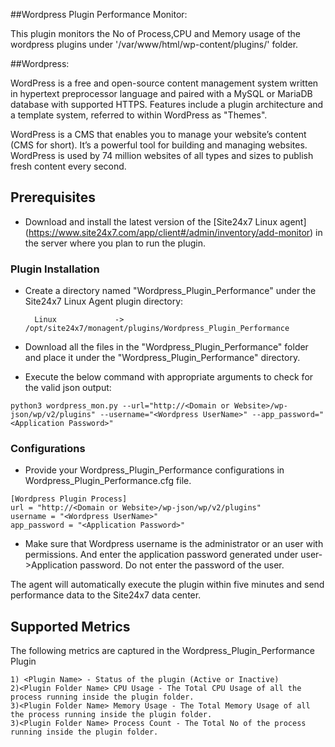 ##Wordpress Plugin Performance Monitor:

This plugin monitors the No of Process,CPU and Memory usage of the wordpress  plugins under '/var/www/html/wp-content/plugins/' folder.

##Wordpress:

WordPress is a free and open-source content management system written in hypertext preprocessor language and paired with a MySQL or MariaDB database with supported HTTPS. Features include a plugin architecture and a template system, referred to within WordPress as "Themes".

WordPress is a CMS that enables you to manage your website’s content (CMS for short). It’s a powerful tool for building and managing websites. WordPress is used by 74 million websites of all types and sizes to publish fresh content every second.

## Prerequisites

- Download and install the latest version of the [Site24x7 Linux agent] (https://www.site24x7.com/app/client#/admin/inventory/add-monitor) in the server where you plan to run the plugin. 

### Plugin Installation  

- Create a directory named "Wordpress_Plugin_Performance" under the Site24x7 Linux Agent plugin directory: 

        Linux             ->   /opt/site24x7/monagent/plugins/Wordpress_Plugin_Performance
      
- Download all the files in the "Wordpress_Plugin_Performance" folder and place it under the "Wordpress_Plugin_Performance" directory.

- Execute the below command with appropriate arguments to check for the valid json output:
```
python3 wordpress_mon.py --url="http://<Domain or Website>/wp-json/wp/v2/plugins" --username="<Wordpress UserName>" --app_password="<Application Password>"
```
### Configurations

- Provide your Wordpress_Plugin_Performance configurations in Wordpress_Plugin_Performance.cfg file.
```
[Wordpress Plugin Process]
url = "http://<Domain or Website>/wp-json/wp/v2/plugins"
username = "<Wordpress UserName>"
app_password = "<Application Password>"
```

- Make sure that Wordpress username is the administrator or an user with permissions. And enter the application password generated under user->Application password. Do not enter the password of the user.

The agent will automatically execute the plugin within five minutes and send performance data to the Site24x7 data center.

## Supported Metrics
The following metrics are captured in the Wordpress_Plugin_Performance Plugin
 
```
1) <Plugin Name> - Status of the plugin (Active or Inactive)
2)<Plugin Folder Name> CPU Usage - The Total CPU Usage of all the process running inside the plugin folder.
3)<Plugin Folder Name> Memory Usage - The Total Memory Usage of all the process running inside the plugin folder.
3)<Plugin Folder Name> Process Count - The Total No of the process running inside the plugin folder.
```
